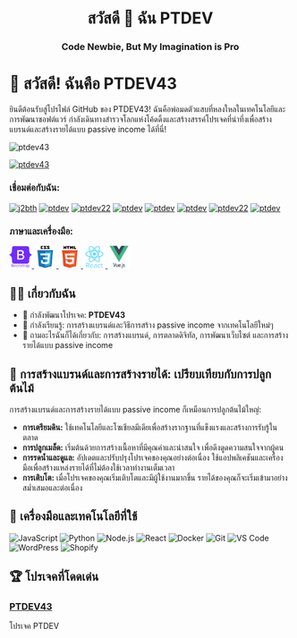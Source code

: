 <h1 align="center">สวัสดี 👋 ฉัน PTDEV</h1>
<h3 align="center">Code Newbie, But My Imagination is Pro</h3>

# 👋 สวัสดี! ฉันคือ PTDEV43

ยินดีต้อนรับสู่โปรไฟล์ GitHub ของ PTDEV43! ฉันคือพ่อมดตัวแสบที่หลงใหลในเทคโนโลยีและการพัฒนาซอฟต์แวร์ กำลังเดินทางสำรวจโลกแห่งโค้ดดิ้งและสร้างสรรค์โปรเจคที่น่าทึ่งเพื่อสร้างแบรนด์และสร้างรายได้แบบ passive income ได้ที่นี่!

<p align="left"> <img src="https://komarev.com/ghpvc/?username=ptdev43&label=Profile%20views&color=0e75b6&style=flat" alt="ptdev43" /> </p>

<p align="left"> <a href="https://github.com/ryo-ma/github-profile-trophy""><img src="https://github-profile-trophy.vercel.app/?username=ptdev43" alt="ptdev43" /></a> </p>

<h3 align="left">เชื่อมต่อกับฉัน:</h3>
<p align="left">
<a href="https://codepen.io/j2bth" target="blank"><img align="center" src="https://raw.githubusercontent.com/rahuldkjain/github-profile-readme-generator/master/src/images/icons/Social/codepen.svg" alt="j2bth" height="30" width="40" / ></a>
<a href="https://dev.to/ptdev" target="blank"><img align="center" src="https://raw.githubusercontent.com/rahuldkjain/github-profile-readme-generator/master/src/images/icons/Social/devto.svg" alt="ptdev" height="30" width="40" /></a>
<a href="https://twitter.com/ptdev22" target="blank"><img align="center" src=" https://raw.githubusercontent.com/rahuldkjain/github-profile-readme-generator/master/src/images/icons/Social/twitter.svg" alt="ptdev22" height="30" width="40" /></a>
<a href="https://linkedin.com/in/ptdev" target="blank"><img align="center" src="https://raw.githubusercontent.com/rahuldkjain/github-profile-readme-generator/master/src/images/icons/Social/linked-in-alt.svg" alt="ptdev" height="30" width="40" /></a>
<a href="https://codesandbox.com/ptdev" target="blank"><img align="center" src="https://raw.githubusercontent.com/rahuldkjain/github-profile-readme-generator/master/src/images/icons/Social/codesandbox.svg" alt="ptdev" height="30" width="40" /></a>
<a href="https://fb.com/ptdev" target="blank"><img align="center" src=" https://raw.githubusercontent.com/rahuldkjain/github-profile-readme-generator/master/src/images/icons/Social/facebook.svg" alt="ptdev" height="30" width="40" /></a>
<a href="https://instagram.com/ptdev22" target="blank"><img align="center" src="https://raw.githubusercontent.com/rahuldkjain/github-profile-readme-generator/master/src/images/icons/Social/instagram.svg" alt="ptdev22" height="30" width="40" /></a>
<a href="https://www.youtube.com/c/ptdev" target="blank"><img align="center" src="https://raw.githubusercontent.com/rahuldkjain/github-profile-readme-generator/master/src/images/icons/Social/youtube.svg" alt="ptdev" height="30" width="40" /></a>
</p>

<h3 align="left">ภาษาและเครื่องมือ:</h3>
<p align="ซ้าย"> <a href="https://getbootstrap.com" target="_blank" rel="noreferrer"> <img src="https://raw.githubusercontent.com/devicons/devicon/master/icons/bootstrap/bootstrap-plain-wordmark.svg" alt="bootstrap" width="40" height="40"/> </a> <a href="https://www.w3schools.com/css/" target="_blank" rel="noreferrer"> <img src="https://raw.githubusercontent.com/devicons/devicon/master/icons/css3/css3-original-wordmark.svg" alt="css3" width="40" height="40"/> </a> <a href="https://www.w3org/html/" target="_blank" rel="noreferrer"> <img src="https://raw.githubusercontent.com/devicons/devicon/master/icons/html5/html5-original-wordmark.svg" alt="html5" width="40" height="40"/> </a> <a href="https://reactjs.org/" target="_blank" rel="noreferrer"> <img src="https://raw.githubusercontent.com/devicons/devicon/master/icons/react/react-original-wordmark.svg" alt="react" width="40" height="40"/> </a> <a href="https://vuejs.org/" target="_blank" rel="noreferrer"> <img src="https://raw.githubusercontent.com/devicons/devicon/master/icons/vuejs/vuejs-original-wordmark.svg" alt="vuejs" width="40" height="40"/> </a> </p>

## 🧙‍♂️ เกี่ยวกับฉัน

- 🔭 กำลังพัฒนาโปรเจค: **PTDEV43**
- 🌱 กำลังเรียนรู้: การสร้างแบรนด์และวิธีการสร้าง passive income จากเทคโนโลยีใหม่ๆ
- 💬 ถามอะไรฉันก็ได้เกี่ยวกับ: การสร้างแบรนด์, การตลาดดิจิทัล, การพัฒนาเว็บไซต์ และการสร้างรายได้แบบ passive income

## 🌳 การสร้างแบรนด์และการสร้างรายได้: เปรียบเทียบกับการปลูกต้นไม้

การสร้างแบรนด์และการสร้างรายได้แบบ passive income ก็เหมือนการปลูกต้นไม้ใหญ่:

- **การเตรียมดิน:** ใช้เทคโนโลยีและโซเชียลมีเดียเพื่อสร้างรากฐานที่แข็งแรงและสร้างการรับรู้ในตลาด
- **การปลูกเมล็ด:** เริ่มต้นด้วยการสร้างเนื้อหาที่มีคุณค่าและน่าสนใจ เพื่อดึงดูดความสนใจจากผู้คน
- **การรดน้ำและดูแล:** อัปเดตและปรับปรุงโปรเจคของคุณอย่างต่อเนื่อง ใช้แอปพลิเคชันและเครื่องมือเพื่อสร้างแหล่งรายได้ที่ไม่ต้องใช้เวลาทำงานเต็มเวลา
- **การเติบโต:** เมื่อโปรเจคของคุณเริ่มเติบโตและมีผู้ใช้งานมากขึ้น รายได้ของคุณก็จะเริ่มเข้ามาอย่างสม่ำเสมอและต่อเนื่อง

## 🔧 เครื่องมือและเทคโนโลยีที่ใช้

![JavaScript](https://img.shields.io/badge/-JavaScript-333333?style=flat&logo=javascript)
![Python](https://img.shields.io/badge/-Python-333333?style=flat&logo=python)
![Node.js](https://img.shields.io/badge/-Node.js-333333?style=flat&logo=node.js)
![React](https://img.shields.io/badge/-React-333333?style=flat&logo=react)
![Docker](https://img.shields.io/badge/-Docker-333333?style=flat&logo=docker)
![Git](https://img.shields.io/badge/-Git-333333?style=flat&logo=git)
![VS Code](https://img.shields.io/badge/-VS%20Code-333333?style=flat&logo=visual-studio-code)
![WordPress](https://img.shields.io/badge/-WordPress-333333?style=flat&logo=wordpress)
![Shopify](https://img.shields.io/badge/-Shopify-333333?style=flat&logo=shopify)

## 🏆 โปรเจคที่โดดเด่น

### [PTDEV43](https://github.com/yourusername/PTDEV43)
โปรเจค PTDEV
